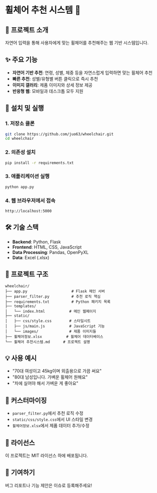 # 휠체어 추천 시스템 🦽

## 📖 프로젝트 소개
자연어 입력을 통해 사용자에게 맞는 휠체어를 추천해주는 웹 기반 시스템입니다.

## ✨ 주요 기능
- **자연어 기반 추천**: 연령, 성별, 체중 등을 자연스럽게 입력하면 맞는 휠체어 추천
- **빠른 추천**: 성별/유형별 버튼 클릭으로 즉시 추천
- **이미지 갤러리**: 제품 이미지와 상세 정보 제공
- **반응형 웹**: 모바일과 데스크톱 모두 지원

## 🚀 설치 및 실행

### 1. 저장소 클론
```bash
git clone https://github.com/juo63/wheelchair.git
cd wheelchair
```

### 2. 의존성 설치
```bash
pip install -r requirements.txt
```

### 3. 애플리케이션 실행
```bash
python app.py
```

### 4. 웹 브라우저에서 접속
```
http://localhost:5000
```

## 🛠️ 기술 스택
- **Backend**: Python, Flask
- **Frontend**: HTML, CSS, JavaScript
- **Data Processing**: Pandas, OpenPyXL
- **Data**: Excel (.xlsx)

## 📁 프로젝트 구조
```
wheelchair/
├── app.py                    # Flask 메인 서버
├── parser_filter.py          # 추천 로직 핵심
├── requirements.txt          # Python 패키지 목록
├── templates/
│   └── index.html           # 메인 웹페이지
├── static/
│   ├── css/style.css        # 스타일시트
│   ├── js/main.js           # JavaScript 기능
│   └── images/              # 제품 이미지들
├── 휠체어정보.xlsx           # 휠체어 데이터베이스
└── 휠체어 추천시스템.md      # 프로젝트 설명
```

## 💡 사용 예시
- "70대 여성이고 45kg이며 외출용으로 가끔 써요"
- "80대 남성입니다. 가벼운 휠체어 원해요"
- "차에 실어야 해서 가벼운 게 좋아요"

## 🔧 커스터마이징
- `parser_filter.py`에서 추천 로직 수정
- `static/css/style.css`에서 UI 스타일 변경
- `휠체어정보.xlsx`에서 제품 데이터 추가/수정

## 📝 라이선스
이 프로젝트는 MIT 라이선스 하에 배포됩니다.

## 🤝 기여하기
버그 리포트나 기능 제안은 이슈로 등록해주세요!
